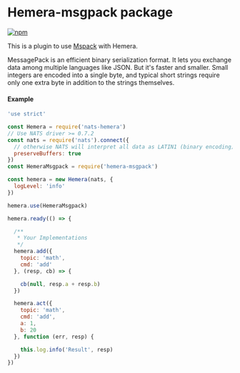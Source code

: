 # Hemera-msgpack package

[![npm](https://img.shields.io/npm/v/hemera-msgpack.svg?maxAge=3600)](https://www.npmjs.com/package/hemera-msgpack)

This is a plugin to use [Mspack](http://msgpack.org/index.html) with Hemera.

MessagePack is an efficient binary serialization format. It lets you exchange data among multiple languages like JSON. But it's faster and smaller. Small integers are encoded into a single byte, and typical short strings require only one extra byte in addition to the strings themselves.


#### Example

```js
'use strict'

const Hemera = require('nats-hemera')
// Use NATS driver >= 0.7.2
const nats = require('nats').connect({ 
  // otherwise NATS will interpret all data as LATIN1 (binary encoding)
  preserveBuffers: true
})
const HemeraMsgpack = require('hemera-msgpack')

const hemera = new Hemera(nats, {
  logLevel: 'info'
})

hemera.use(HemeraMsgpack)

hemera.ready(() => {

  /**
   * Your Implementations
   */
  hemera.add({
    topic: 'math',
    cmd: 'add'
  }, (resp, cb) => {

    cb(null, resp.a + resp.b)
  })

  hemera.act({
    topic: 'math',
    cmd: 'add',
    a: 1,
    b: 20
  }, function (err, resp) {

    this.log.info('Result', resp)
  })
})

```
